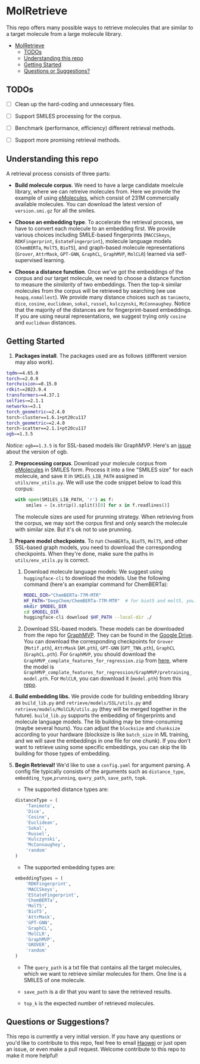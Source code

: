 # MolRetrieve

This repo offers many possible ways to retrieve molecules that are similar to a target molecule from a large molecule library.

- [MolRetrieve](#molretrieve)
  - [TODOs](#todos)
  - [Understanding this repo](#understanding-this-repo)
  - [Getting Started](#getting-started)
  - [Questions or Suggestions?](#questions-or-suggestions)

## TODOs 

- [ ] Clean up the hard-coding and unnecessary files.

- [ ] Support SMILES processing for the corpus.

- [ ] Benchmark (performance, efficiency) different retrieval methods.

- [ ] Support more promising retrieval methods.

## Understanding this repo

A retrieval process consists of three parts:

- **Build molecule corpus**. We need to have a large candidate moelcule library, where we can retreive molecules from. Here we provide the example of using [eMolecules](https://downloads.emolecules.com/free/), which consist of 231M commercially available molecules. You can download the latest version of `version.smi.gz` for all the smiles.
- **Choose an embedding type**. To accelerate the retrieval process, we have to convert each molecule to an embedding first. We provide various choices including SMILE-based fingerprints (`MACCSkeys`, `RDKFingerprint`, `EstateFingerprint`), molecule language models (`ChemBERTa`, `MolT5`, `BioT5`), and graph-based molecule representations (`Grover`, `AttrMask`, `GPT-GNN`, `GraphCL`, `GraphMVP`, `MolCLR`) learned via self-supervised learning. 

- **Choose a distance function**. Once we've got the embeddings of the corpus and our target molecule, we need to choose a distance function to measure the *similarity* of two embeddings. Then the top-k similar molecules from the corpus will be retrieved by searching (we use `heapq.nsmallest`). We provide many distance choices such as `tanimoto`, `dice`, `cosine`, `euclidean`, `sokal`, `russel`, `kulczynski`, `McConnaughey`. Notice that the majority of the distances are for fingerprint-based embeddings. If you are using neural representations, we suggest trying only `cosine` and `euclidean` distances.

## Getting Started

1. **Packages install**. The packages used are as follows (different version may also work).
```bash
tqdm==4.65.0
torch==2.0.0
torchvision==0.15.0
rdkit==2023.9.4
transformers==4.37.1
selfies==2.1.1
networkx==3.1
torch_geometric==2.4.0
torch-cluster==1.6.1+pt20cu117
torch_geometric==2.4.0
torch-scatter==2.1.1+pt20cu117
ogb==1.3.5
```

*Notice:* `ogb==1.3.5` is for SSL-based models likr GraphMVP. Here's an [issue](https://github.com/chao1224/GraphMVP/issues/23) about the version of ogb.

2. **Preprocessing corpus**. Download your molecule corpus from [eMolecules](https://downloads.emolecules.com/free/) in SMILES form. Process it into a line "SMILES size" for each molecule, and save it in `SMILES_LIB_PATH` assigned in `utils/env_utils.py`. We will use the code snippet below to load this corpus:

   ```python
   with open(SMILES_LIB_PATH, 'r') as f:
       smiles = [x.strip().split()[0] for x in f.readlines()]
   ```

   The molecule sizes are used for prunning strategy. When retrieving from the corpus, we may sort the corpus first and only search the molecule with similar size. But it's ok not to use prunning.

3. **Prepare model checkpoints**. To run `ChemBERTa`, `BioT5`, `MolT5`, and other SSL-based graph models, you need to download the corresponding checkpoints. When they're done, make sure the paths in  `utils/env_utils.py` is correct.

   1. Download molecule language models: We suggest using `huggingface-cli` to download the models. Use the following command (here's an examplar command for ChemBERTa):

      ```bash
      MODEL_DIR="ChemBERTa-77M-MTR"
      HF_PATH="DeepChem/ChemBERTa-77M-MTR"	# for biot5 and molt5, you can choose "laituan245/molt5-base" and "QizhiPei/biot5-base".
      mkdir $MODEL_DIR
      cd $MODEL_DIR
      huggingface-cli download $HF_PATH --local-dir ./
      ```

   2. Download SSL-based models. These models can be downloaded from the repo for [GraphMVP](https://github.com/chao1224/GraphMVP). They can be found in the [Google Drive](https://drive.google.com/drive/folders/1jvJ_n5z7XHouNxiv91gZHrAL5u5JRePY). You can download the corresponding checkpoints for `Grover` (`Motif.pth`), `AttrMask` (`AM.pth`), `GPT-GNN` (`GPT_TNN.pth`), `GraphCL` (`GraphCL.pth`). For `GraphMVP`, you should download the `GraphMVP_complate_features_for_regression.zip` from [here](https://drive.google.com/drive/folders/1uPsBiQF3bfeCAXSDd4JfyXiTh-qxYfu6), where the model is `GraphMVP_complate_features_for_regression/GraphMVP/pretraining_model.pth`. For `MolCLR`, you can download it (`model.pth`) from this [repo](https://github.com/yuyangw/MolCLR/tree/master/ckpt/pretrained_gin/checkpoints). 

4. **Build embedding libs.** We provide code for building embedding library as `build_lib.py` and `retrieve/models/SSL/utils.py` and `retrieve/models/MolCLR/utils.py` (they will be merged together in the future). `build_lib.py` supports the embedding of fingerprints and molecule language models. The lib building may be time-consuming (maybe several hours). You can adjust the `blocksize` and `chunksize` according to your hardware (blocksize is like `batch_size` in ML training, and we will save the embeddings in one file for one chunk). If you don't want to retrieve using some specific embeddings, you can skip the lib building for those types of embedding.

5. **Begin Retrieval!** We'd like to use a `config.yaml` for argument parsing. A config file typically consists of the arguments such as `distance_type`, `embedding_type`,`prunning`, `query_path`, `save_path`, `topk`. 

   - The supported distance types are: 

   ```python
   distanceType = (
       'Tanimoto',
       'Dice',
       'Cosine',
       'Euclidean',
       'Sokal',
       'Russel',
       'Kulczynski',
       'McConnaughey',
       'random'
   )
   ```

   - The supported embedding types are:

   ```python
   embeddingTypes = (
       'RDKFingerprint', 
       'MACCSkeys',
       'EStateFingerprint',
       'ChemBERTa',
       'MolT5',
       'BioT5',
       'AttrMask',
       'GPT-GNN',
       'GraphCL',
       'MolCLR',
       'GraphMVP',
       'GROVER',
       'random'
   )
   ```

   - The `query_path` is a txt file that contains all the target molecules, which we want to retrieve similar molecules for them. One line is a SMILES of one molecule.

   - `save_path` is a dir that you want to save the retrieved results.
   - `top_k` is the expected number of retrieved molecules.

## Questions or Suggestions?

This repo is currently a very initial version. If you have any questions or you'd like to contribute to this repo, feel free to email [Haowei](mailto:linhaowei@pku.edu.cn) or just open an issue, or even make a pull request. Welcome contribute to this repo to make it more helpful!
